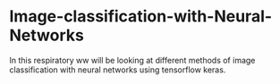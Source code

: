 # Image-classification-with-Neural-Networks

In this respiratory ww will be looking at different methods of image classification with neural networks using tensorflow keras. 
